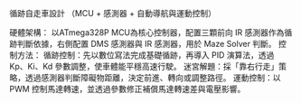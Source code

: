 循跡自走車設計
（MCU + 感測器 + 自動導航與運動控制）

硬體架構：
以ATmega328P MCU為核心控制器，配置三顆前向 IR 感測器作為循跡判斷依據，右側配置 DMS 感測器與 IR 感測器，用於 Maze Solver 判斷。
控制方法：
循跡控制：先以數位寫法完成基礎循跡，再導入 PID 演算法，透過 Kp、Ki、Kd 參數調整，使車體能平穩高速行駛。
迷宮解題：採「靠右行走」策略，透過感測器判斷障礙物距離，決定前進、轉向或調整路徑。
運動控制：以 PWM 控制馬達轉速，並透過參數修正補償馬達轉速差與電壓影響。


